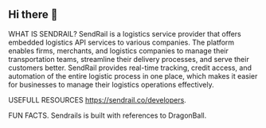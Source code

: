 ## Hi there 👋

WHAT IS SENDRAIL?
SendRail is a logistics service provider that offers embedded logistics API services to various companies. The platform enables firms, merchants, 
and logistics companies to manage their transportation teams, streamline their delivery processes, and serve their customers better. 
SendRail provides real-time tracking, credit access, and automation of the entire logistic process in one place, which makes it easier for 
businesses to manage their logistics operations effectively.

USEFULL RESOURCES
https://sendrail.co/developers.

FUN FACTS.
Sendrails is built with references to DragonBall.
